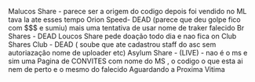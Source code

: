 Malucos Share - parece ser a origem do codigo depois foi vendido no ML tava la ate esses tempo
Orion Speed- DEAD (parece que deu golpe fico com $$$ e sumiu) mais uma tentativa de usar nome de traker falecido
Br Shares - DEAD 
Loucos Share pede doação todo dia e nao fica on
Club Shares Club - DEAD ( soube que ate cadastrou staff do asc sem autoriazação nome de uploader etc)
Asylum Share - (LIVE) - nao é o ms e sim uma Pagina de CONVITES com nome do MS , o codigo o que esta ai nem de perto e o mesmo do falecido
Aguardando a Proxima Vitima

